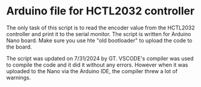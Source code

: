 # Arduino file for HCTL2032 controller

The only task of this script is to read the encoder value from the HCTL2032 controller and print it to the serial monitor. The script is written for Arduino Nano board. Make sure you use hte "old bootloader" to upload the code to the board.

The script was updated on 7/31/2024 by GT. VSCODE's compiler was used to compile the code and it did it without any errors. However when it was uploaded to the Nano via the Arduino IDE, the compiler threw a lot of warnings. 

